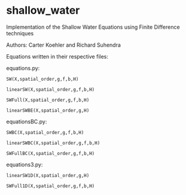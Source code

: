 # shallow_water
Implementation of the Shallow Water Equations using Finite Difference techniques

Authors: Carter Koehler and Richard Suhendra

Equations written in their respective files:

equations.py:
```
SW(X,spatial_order,g,f,b,H)
```
```
linearSW(X,spatial_order,g,f,b,H)
```
```
SWFull(X,spatial_order,g,f,b,H)
```
```
linearSWBE(X,spatial_order,g,H)
```

equationsBC.py:
```
SWBC(X,spatial_order,g,f,b,H)
```
```
linearSWBC(X,spatial_order,g,f,b,H)
```
```
SWFullBC(X,spatial_order,g,f,b,H)
```

equations3.py:
```
linearSW1D(X,spatial_order,g,H)
```
```
SWFull1D(X,spatial_order,g,f,b,H)
```

